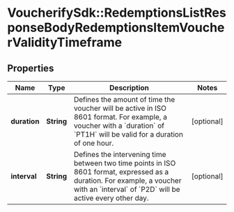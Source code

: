 # VoucherifySdk::RedemptionsListResponseBodyRedemptionsItemVoucherValidityTimeframe

## Properties

| Name | Type | Description | Notes |
| ---- | ---- | ----------- | ----- |
| **duration** | **String** | Defines the amount of time the voucher will be active in ISO 8601 format. For example, a voucher with a &#x60;duration&#x60; of &#x60;PT1H&#x60; will be valid for a duration of one hour. | [optional] |
| **interval** | **String** | Defines the intervening time between two time points in ISO 8601 format, expressed as a duration. For example, a voucher with an &#x60;interval&#x60; of &#x60;P2D&#x60; will be active every other day. | [optional] |

